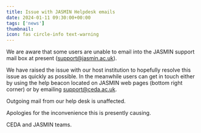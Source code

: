 ```yaml
---
title: Issue with JASMIN Helpdesk emails
date: 2024-01-11 09:30:00+00:00
tags: ['news']
thumbnail: 
icon: fas circle-info text-warning
---
```


We are aware that some users are unable to email into the JASMIN support mail box at present (support@jasmin.ac.uk).

We have raised the issue with our host institution to hopefully resolve this issue as quickly as possible.
In the meanwhile users can get in touch either by using the help beacon located on JASMIN web pages (bottom right corner) or by emailing support@ceda.ac.uk.

Outgoing mail from our help desk is unaffected.

Apologies for the inconvenience this is presently causing.

CEDA and JASMIN teams.
